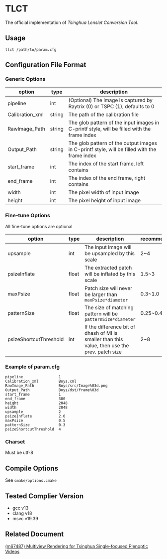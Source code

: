 # TLCT

The official implementation of *Tsinghua Lenslet Conversion Tool*.

## Usage

```shell
tlct /path/to/param.cfg
```

## Configuration File Format

### Generic Options

| option          | type   | description                                                                                  |
|-----------------|--------|----------------------------------------------------------------------------------------------|
| pipeline        | int    | (Optional) The image is captured by Raytrix (0) or TSPC (1), defaults to 0                   |
| Calibration_xml | string | The path of the calibration file                                                             |
| RawImage_Path   | string | The glob pattern of the input images in C-printf style, will be filled with the frame index  |
| Output_Path     | string | The glob pattern of the output images in C-printf style, will be filled with the frame index |
| start_frame     | int    | The index of the start frame, left contains                                                  |
| end_frame       | int    | The index of the end frame, right contains                                                   |
| width           | int    | The pixel width of input image                                                               |
| height          | int    | The pixel height of input image                                                              |

### Fine-tune Options

All fine-tune options are optional

| option                 | type  | description                                                                                    | recommend | default |
|------------------------|-------|------------------------------------------------------------------------------------------------|-----------|---------|
| upsample               | int   | The input image will be upsampled by this scale                                                | 2~4       | 2       |
| psizeInflate           | float | The extracted patch will be inflated by this scale                                             | 1.5~3     | 2.15    |
| maxPsize               | float | Patch size will never be larger than `maxPsize*diameter`                                       | 0.3~1.0   | 0.5     |
| patternSize            | float | The size of matching pattern will be `patternSize*diameter`                                    | 0.25~0.4  | 0.3     |
| psizeShortcutThreshold | int   | If the difference bit of dhash of MI is smaller than this value, then use the prev. patch size | 2~8       | 4       |

### Example of param.cfg

```
pipeline                1
Calibration_xml         Boys.xml
RawImage_Path           Boys/src/Image%03d.png
Output_Path             Boys/dst/frame%03d
start_frame             1
end_frame               300
height                  2048
width                   2048
upsample                2
psizeInflate            2.0
maxPsize                0.5
patternSize             0.3
psizeShortcutThreshold  4
```

### Charset

Must be utf-8

## Compile Options

See `cmake/options.cmake`

## Tested Complier Version

+ gcc v13
+ clang v18
+ msvc v19.39

## Related Document

[(m67487) Multiview Rendering for Tsinghua Single-focused Plenoptic Videos](https://dms.mpeg.expert/doc_end_user/current_document.php?id=92666)
